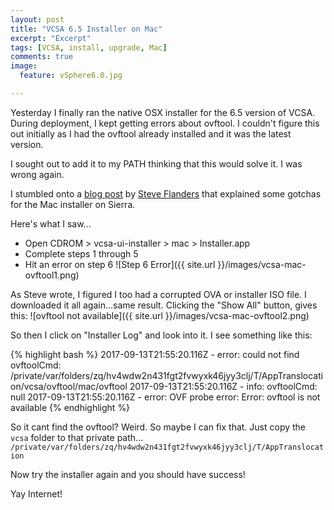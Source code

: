 ```yaml
---
layout: post
title: "VCSA 6.5 Installer on Mac"
excerpt: "Excerpt"
tags: [VCSA, install, upgrade, Mac]
comments: true
image:
  feature: vSphere6.0.jpg

---
```


Yesterday I finally ran the native OSX installer for the 6.5 version of VCSA. During deployment, I kept getting errors about ovftool. I couldn't figure this out initially as I had the ovftool already installed and it was the latest version.

I sought out to add it to my PATH thinking that this would solve it. I was wrong again.

I stumbled onto a [blog post](http://sflanders.net/2016/11/18/vcsa-6-5-installer-gotchas/) by [Steve Flanders](http://twitter.com/smflanders) that explained some gotchas for the Mac installer on Sierra.

Here's what I saw...

* Open CDROM > vcsa-ui-installer > mac > Installer.app
* Complete steps 1 through 5
* Hit an error on step 6
![Step 6 Error]({{ site.url }}/images/vcsa-mac-ovftool1.png)

As Steve wrote, I figured I too had a corrupted OVA or installer ISO file.
I downloaded it all again...same result.
Clicking the "Show All" button, gives this:
![ovftool not available]({{ site.url }}/images/vcsa-mac-ovftool2.png)

So then I click on "Installer Log" and look into it.
I see something like this:

{% highlight bash %}
2017-09-13T21:55:20.116Z - error: could not find ovftoolCmd: /private/var/folders/zq/hv4wdw2n431fgt2fvwyxk46jyy3clj/T/AppTranslocation/vcsa/ovftool/mac/ovftool
2017-09-13T21:55:20.116Z - info: ovftoolCmd: null
2017-09-13T21:55:20.116Z - error: OVF probe error: Error: ovftool is not available
{% endhighlight %}

So it cant find the ovftool? Weird. So maybe I can fix that.
Just copy the `vcsa` folder to that private path...
`/private/var/folders/zq/hv4wdw2n431fgt2fvwyxk46jyy3clj/T/AppTranslocation`

Now try the installer again and you should have success!

Yay Internet!
